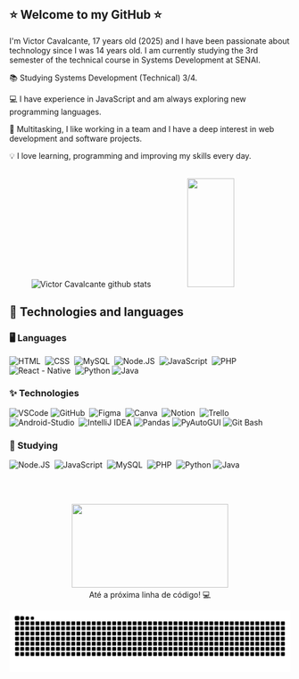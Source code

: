 ##  ⭐ Welcome to my GitHub ⭐ 

<div align="left">
I'm Victor Cavalcante, 17 years old (2025) and I have been passionate about technology since I was 14 years old. I am currently studying the 3rd semester of the technical course in Systems Development at SENAI.

📚 Studying Systems Development (Technical) 3/4.

💻 I have experience in JavaScript and am always exploring new programming languages.

🤹 Multitasking, I like working in a team and I have a deep interest in web development and software projects.

💡 I love learning, programming and improving my skills every day.  <br> <br>

</div>

<div align="center">  
   <img width="49%" height="195px" src="https://github-readme-stats.vercel.app/api?username=vic-cavalcant3&show_icons=true&count_private=true&hide_border=true&title_color=ffffff&icon_color=00bfbf&text_color=ffffff&bg_color=0d1117" alt="Victor Cavalcante github stats" /> 

  <img width="41%" height="195px" src="https://github-readme-stats.vercel.app/api/top-langs/?username=vic-cavalcant3&layout=compact&hide_border=true&title_color=ffffff&text_color=ffffff&bg_color=0d1117" />
</div>




 ## **🚀 Technologies and languages**
 
### **🖥 Languages** 
![HTML](https://img.shields.io/badge/-HTML-0D1117?style=for-the-badge&logo=html5&labelColor=0D1117)&nbsp;
![CSS](https://img.shields.io/badge/-CSS-0D1117?style=for-the-badge&logo=CSS3&logoColor=1572B6&labelColor=0D1117)&nbsp;
![MySQL](https://img.shields.io/badge/-mysql-0D1117?style=for-the-badge&logo=mysql&labelColor=0D1117)&nbsp;
![Node.JS](https://img.shields.io/badge/-Node.JS-0D1117?style=for-the-badge&logo=node.js&labelColor=0D1117&textColor=0D1117)&nbsp;
![JavaScript](https://img.shields.io/badge/-JavaScript-0D1117?style=for-the-badge&logo=javascript&labelColor=0D1117&textColor=0D1117)&nbsp;
![PHP](https://img.shields.io/badge/-php-0D1117?style=for-the-badge&logo=php&labelColor=0D1117&textColor=0D1117)&nbsp;
![React - Native](https://img.shields.io/badge/React_Native-0D1117?style=for-the-badge&logo=react&labelColor=0D1117&textColor=0D1117)&nbsp;
![Python](https://img.shields.io/badge/Python-0D1117?style=for-the-badge&logo=python&logoColor=yellow&labelColor=0D1117)
![Java](https://img.shields.io/badge/Java-0D1117?style=for-the-badge&logo=coffeescript&logoColor=white&labelColor=0D1117)





### **✨ Technologies**
![VSCode](https://img.shields.io/badge/VSCode-0D1117?style=for-the-badge&logo=visualstudiocode&logoColor=white)
![GitHub](https://img.shields.io/badge/-GitHub-0D1117?style=for-the-badge&logo=github&labelColor=0D1117)&nbsp;
![Figma](https://img.shields.io/badge/-figma-0D1117?style=for-the-badge&logo=figma&labelColor=0D1117)&nbsp;
![Canva](https://img.shields.io/badge/Canva-0D1117?&style=for-the-badge&logo=Canva&logoColor=29f7ff)&nbsp;
![Notion](https://img.shields.io/badge/Notion-0D1117?style=for-the-badge&logo=notion&logoColor=FFFFFF)&nbsp;
![Trello](https://img.shields.io/badge/Trello-0D1117?style=for-the-badge&logo=trello&logoColor=0052CC)&nbsp;
![Android-Studio](https://img.shields.io/badge/Android_Studio-0D1117?style=for-the-badge&logo=android-studio&logoColor=00BFFF)&nbsp;
![IntelliJ IDEA](https://img.shields.io/badge/IntelliJ_IDEA-0D1117?style=for-the-badge&logo=intellijidea&logoColor=white&labelColor=0D1117)
![Pandas](https://img.shields.io/badge/Pandas-0D1117?style=for-the-badge&logo=pandas&logoColor=white&labelColor=0D1117)
![PyAutoGUI](https://img.shields.io/badge/PyAutoGUI-0D1117?style=for-the-badge&logo=python&logoColor=white&labelColor=0D1117)
![Git Bash](https://img.shields.io/badge/Git_Bash-0D1117?style=for-the-badge&logo=git&logoColor=white)





### **📕 Studying**
![Node.JS](https://img.shields.io/badge/-Node.JS-0D1117?style=for-the-badge&logo=node.js&labelColor=0D1117&textColor=0D1117)&nbsp;
![JavaScript](https://img.shields.io/badge/-JavaScript-0D1117?style=for-the-badge&logo=javascript&labelColor=0D1117&textColor=0D1117)&nbsp;
![MySQL](https://img.shields.io/badge/-mysql-0D1117?style=for-the-badge&logo=mysql&labelColor=0D1117)&nbsp;
![PHP](https://img.shields.io/badge/-php-0D1117?style=for-the-badge&logo=php&labelColor=0D1117&textColor=0D1117)&nbsp;
![Python](https://img.shields.io/badge/Python-0D1117?style=for-the-badge&logo=python&logoColor=yellow&labelColor=0D1117)
![Java](https://img.shields.io/badge/Java-0D1117?style=for-the-badge&logo=coffeescript&logoColor=white&labelColor=0D1117)

  <br>
  <br>

<p align="center">
  <img src="https://media.giphy.com/media/zvVwEUYAXjKLLPumXJ/giphy.gif" width="280" height="150" />
  <br>Até a próxima linha de código! 💻
</p>

<div align="center">
<img src="https://raw.githubusercontent.com/vic-cavalcant3/vic-cavalcant3/output/snake.svg" />
</div>


